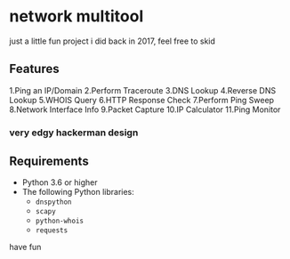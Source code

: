 # network multitool
just a little fun project i did back in 2017, feel free to skid

## Features

1.Ping an IP/Domain
2.Perform Traceroute
3.DNS Lookup
4.Reverse DNS Lookup
5.WHOIS Query
6.HTTP Response Check
7.Perform Ping Sweep
8.Network Interface Info
9.Packet Capture
10.IP Calculator
11.Ping Monitor


### very edgy hackerman design

## Requirements
- Python 3.6 or higher
- The following Python libraries:
  - `dnspython`
  - `scapy`
  - `python-whois`
  - `requests`

have fun
